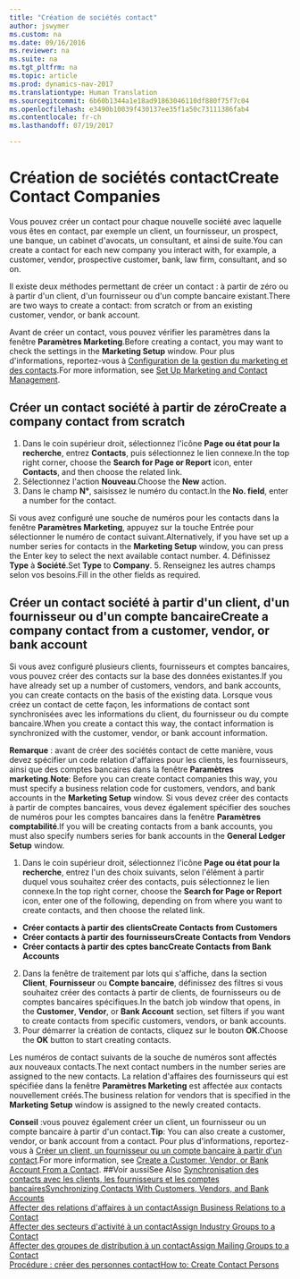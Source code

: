 ```yaml
---
title: "Création de sociétés contact"
author: jswymer
ms.custom: na
ms.date: 09/16/2016
ms.reviewer: na
ms.suite: na
ms.tgt_pltfrm: na
ms.topic: article
ms.prod: dynamics-nav-2017
ms.translationtype: Human Translation
ms.sourcegitcommit: 6b60b1344a1e18ad91863046110df880f75f7c04
ms.openlocfilehash: e3490b10039f430137ee35f1a50c73111386fab4
ms.contentlocale: fr-ch
ms.lasthandoff: 07/19/2017

---
```

# <a name="create-contact-companies"></a><span data-ttu-id="0134b-102">Création de sociétés contact</span><span class="sxs-lookup"><span data-stu-id="0134b-102">Create Contact Companies</span></span>
<span data-ttu-id="0134b-103">Vous pouvez créer un contact pour chaque nouvelle société avec laquelle vous êtes en contact, par exemple un client, un fournisseur, un prospect, une banque, un cabinet d'avocats, un consultant, et ainsi de suite.</span><span class="sxs-lookup"><span data-stu-id="0134b-103">You can create a contact for each new company you interact with, for example, a customer, vendor, prospective customer, bank, law firm, consultant, and so on.</span></span>

<span data-ttu-id="0134b-104">Il existe deux méthodes permettant de créer un contact : à partir de zéro ou à partir d'un client, d'un fournisseur ou d'un compte bancaire existant.</span><span class="sxs-lookup"><span data-stu-id="0134b-104">There are two ways to create a contact: from scratch or from an existing customer, vendor, or bank account.</span></span>

<span data-ttu-id="0134b-105">Avant de créer un contact, vous pouvez vérifier les paramètres dans la fenêtre **Paramètres Marketing**.</span><span class="sxs-lookup"><span data-stu-id="0134b-105">Before creating a contact, you may want to check the settings in the **Marketing Setup** window.</span></span> <span data-ttu-id="0134b-106">Pour plus d'informations, reportez-vous à [Configuration de la gestion du marketing et des contacts](marketing-setup-marketing.md).</span><span class="sxs-lookup"><span data-stu-id="0134b-106">For more information, see [Set Up Marketing and Contact Management](marketing-setup-marketing.md).</span></span>

## <a name="create-a-company-contact-from-scratch"></a><span data-ttu-id="0134b-107">Créer un contact société à partir de zéro</span><span class="sxs-lookup"><span data-stu-id="0134b-107">Create a company contact from scratch</span></span>
1. <span data-ttu-id="0134b-108">Dans le coin supérieur droit, sélectionnez l'icône **Page ou état pour la recherche**, entrez **Contacts**, puis sélectionnez le lien connexe.</span><span class="sxs-lookup"><span data-stu-id="0134b-108">In the top right corner, choose the **Search for Page or Report** icon, enter **Contacts**, and then choose the related link.</span></span>
2. <span data-ttu-id="0134b-109">Sélectionnez l'action **Nouveau**.</span><span class="sxs-lookup"><span data-stu-id="0134b-109">Choose the **New** action.</span></span>
3. <span data-ttu-id="0134b-110">Dans le champ **N°**, saisissez le numéro du contact.</span><span class="sxs-lookup"><span data-stu-id="0134b-110">In the **No. field**, enter a number for the contact.</span></span>

  <span data-ttu-id="0134b-111">Si vous avez configuré une souche de numéros pour les contacts dans la fenêtre **Paramètres Marketing**, appuyez sur la touche Entrée pour sélectionner le numéro de contact suivant.</span><span class="sxs-lookup"><span data-stu-id="0134b-111">Alternatively, if you have set up a number series for contacts in the **Marketing Setup** window, you can press the Enter key to select the next available contact number.</span></span>
4. <span data-ttu-id="0134b-112">Définissez **Type** à **Société**.</span><span class="sxs-lookup"><span data-stu-id="0134b-112">Set **Type** to **Company**.</span></span>
5. <span data-ttu-id="0134b-113">Renseignez les autres champs selon vos besoins.</span><span class="sxs-lookup"><span data-stu-id="0134b-113">Fill in the other fields as required.</span></span>

## <a name="create-a-company-contact-from-a-customer-vendor-or-bank-account"></a><span data-ttu-id="0134b-114">Créer un contact société à partir d'un client, d'un fournisseur ou d'un compte bancaire</span><span class="sxs-lookup"><span data-stu-id="0134b-114">Create a company contact from a customer, vendor, or bank account</span></span>
<span data-ttu-id="0134b-115">Si vous avez configuré plusieurs clients, fournisseurs et comptes bancaires, vous pouvez créer des contacts sur la base des données existantes.</span><span class="sxs-lookup"><span data-stu-id="0134b-115">If you have already set up a number of customers, vendors, and bank accounts, you can create contacts on the basis of the existing data.</span></span> <span data-ttu-id="0134b-116">Lorsque vous créez un contact de cette façon, les informations de contact sont synchronisées avec les informations du client, du fournisseur ou du compte bancaire.</span><span class="sxs-lookup"><span data-stu-id="0134b-116">When you create a contact this way, the contact information is synchronized with the customer, vendor, or bank account information.</span></span>

<span data-ttu-id="0134b-117">**Remarque** : avant de créer des sociétés contact de cette manière, vous devez spécifier un code relation d'affaires pour les clients, les fournisseurs, ainsi que des comptes bancaires dans la fenêtre **Paramètres marketing**.</span><span class="sxs-lookup"><span data-stu-id="0134b-117">**Note**: Before you can create contact companies this way, you must specify a business relation code for customers, vendors, and bank accounts in the **Marketing Setup** window.</span></span> <span data-ttu-id="0134b-118">Si vous devez créer des contacts à partir de comptes bancaires, vous devez également spécifier des souches de numéros pour les comptes bancaires dans la fenêtre **Paramètres comptabilité**.</span><span class="sxs-lookup"><span data-stu-id="0134b-118">If you will be creating contacts from a bank accounts, you must also specify numbers series for bank accounts in the **General Ledger Setup** window.</span></span>

1. <span data-ttu-id="0134b-119">Dans le coin supérieur droit, sélectionnez l'icône **Page ou état pour la recherche**, entrez l'un des choix suivants, selon l'élément à partir duquel vous souhaitez créer des contacts, puis sélectionnez le lien connexe.</span><span class="sxs-lookup"><span data-stu-id="0134b-119">In the top right corner, choose the **Search for Page or Report** icon, enter one of the following, depending on from where you want to create contacts, and then choose the related link.</span></span>
  * <span data-ttu-id="0134b-120">**Créer contacts à partir des clients**</span><span class="sxs-lookup"><span data-stu-id="0134b-120">**Create Contacts from Customers**</span></span>
  * <span data-ttu-id="0134b-121">**Créer contacts à partir des fournisseurs**</span><span class="sxs-lookup"><span data-stu-id="0134b-121">**Create Contacts from Vendors**</span></span>
  * <span data-ttu-id="0134b-122">**Créer contacts à partir des cptes banc**</span><span class="sxs-lookup"><span data-stu-id="0134b-122">**Create Contacts from Bank Accounts**</span></span>
2. <span data-ttu-id="0134b-123">Dans la fenêtre de traitement par lots qui s'affiche, dans la section **Client**, **Fournisseur** ou **Compte bancaire**, définissez des filtres si vous souhaitez créer des contacts à partir de clients, de fournisseurs ou de comptes bancaires spécifiques.</span><span class="sxs-lookup"><span data-stu-id="0134b-123">In the batch job window that opens, in the **Customer**, **Vendor**, or **Bank Account** section, set filters if you want to create contacts from specific customers, vendors, or bank accounts.</span></span>
3. <span data-ttu-id="0134b-124">Pour démarrer la création de contacts, cliquez sur le bouton **OK**.</span><span class="sxs-lookup"><span data-stu-id="0134b-124">Choose the **OK** button to start creating contacts.</span></span>

  <span data-ttu-id="0134b-125">Les numéros de contact suivants de la souche de numéros sont affectés aux nouveaux contacts.</span><span class="sxs-lookup"><span data-stu-id="0134b-125">The next contact numbers in the number series are assigned to the new contacts.</span></span> <span data-ttu-id="0134b-126">La relation d'affaires des fournisseurs qui est spécifiée dans la fenêtre **Paramètres Marketing** est affectée aux contacts nouvellement créés.</span><span class="sxs-lookup"><span data-stu-id="0134b-126">The business relation for vendors that is specified in the **Marketing Setup** window is assigned to the newly created contacts.</span></span>

<span data-ttu-id="0134b-127">**Conseil** :vous pouvez également créer un client, un fournisseur ou un compte bancaire à partir d'un contact.</span><span class="sxs-lookup"><span data-stu-id="0134b-127">**Tip**: You can also create a customer, vendor, or bank account from a contact.</span></span> <span data-ttu-id="0134b-128">Pour plus d'informations, reportez-vous à [Créer un client, un fournisseur ou un compte bancaire à partir d'un contact](marketing-how-create-contacts-new-customers-vendors-bank-accounts.md).</span><span class="sxs-lookup"><span data-stu-id="0134b-128">For more information, see [Create a Customer, Vendor, or Bank Account From a Contact](marketing-how-create-contacts-new-customers-vendors-bank-accounts.md).</span></span>
##<a name="see-also"></a><span data-ttu-id="0134b-129">Voir aussi</span><span class="sxs-lookup"><span data-stu-id="0134b-129">See Also</span></span>
[<span data-ttu-id="0134b-130">Synchronisation des contacts avec les clients, les fournisseurs et les comptes bancaires</span><span class="sxs-lookup"><span data-stu-id="0134b-130">Synchronizing Contacts With Customers, Vendors, and Bank Accounts</span></span>](marketing-synchronize-contacts-customers-vendors-bank-accounts.md)  
[<span data-ttu-id="0134b-131">Affecter des relations d'affaires à un contact</span><span class="sxs-lookup"><span data-stu-id="0134b-131">Assign Business Relations to a Contact</span></span>](marketing-business-relations.md#assign-business-relations-to-a-contact)  
[<span data-ttu-id="0134b-132">Affecter des secteurs d'activité à un contact</span><span class="sxs-lookup"><span data-stu-id="0134b-132">Assign Industry Groups to a Contact</span></span>](marketing-industry-groups.md#assign-industry-groups-to-a-contact)  
[<span data-ttu-id="0134b-133">Affecter des groupes de distribution à un contact</span><span class="sxs-lookup"><span data-stu-id="0134b-133">Assign Mailing Groups to a Contact</span></span>](marketing-mailing-groups.md#assign-mailing-groups-to-a-contact)  
[<span data-ttu-id="0134b-134">Procédure : créer des personnes contact</span><span class="sxs-lookup"><span data-stu-id="0134b-134">How to: Create Contact Persons</span></span>](marketing-create-contact-persons.md)  

